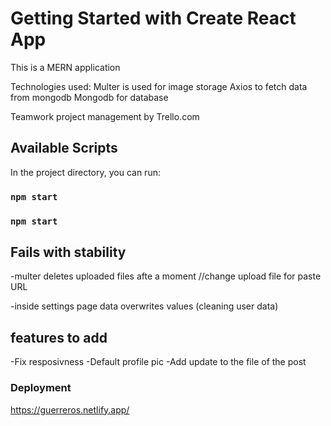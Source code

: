 # Getting Started with Create React App

This is a MERN application

Technologies used:
Multer is used for image storage
Axios to fetch data from mongodb
Mongodb for database

Teamwork project management by Trello.com

## Available Scripts

In the project directory, you can run:

### `npm start`

### `npm start`

## Fails with stability

-multer deletes uploaded files afte a moment
//change upload file for paste URL

-inside settings page data overwrites values (cleaning user data)

## features to add

-Fix resposivness
-Default profile pic
-Add update to the file of the post

### Deployment

https://guerreros.netlify.app/
